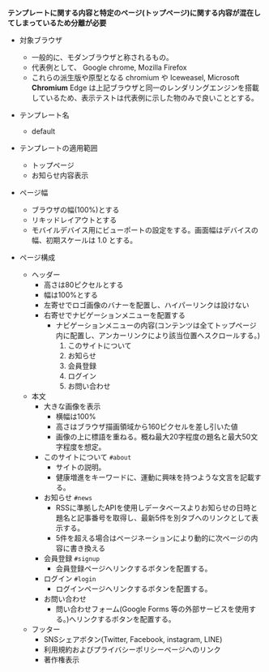 **テンプレートに関する内容と特定のページ(トップページ)に関する内容が混在してしまっているため分離が必要**

- 対象ブラウザ
  - 一般的に、モダンブラウザと称されるもの。
  - 代表例として、 Google chrome, Mozilla Firefox
  - これらの派生版や原型となる chromium や Iceweasel, Microsoft **Chromium** Edge は上記ブラウザと同一のレンダリングエンジンを搭載しているため、表示テストは代表例に示した物のみで良いこととする。

- テンプレート名
  - default

- テンプレートの適用範囲
  - トップページ
  - お知らせ内容表示

- ページ幅
  - ブラウザの幅(100%)とする
  - リキッドレイアウトとする
  - モバイルデバイス用にビューポートの設定をする。画面幅はデバイスの幅、初期スケールは 1.0 とする。

- ページ構成
  - ヘッダー
    - 高さは80ピクセルとする
    - 幅は100%とする
    - 左寄せでロゴ画像のバナーを配置し、ハイパーリンクは設けない
    - 右寄せでナビゲーションメニューを配置する
      - ナビゲーションメニューの内容(コンテンツは全てトップページ内に配置し、アンカーリンクにより該当位置へスクロールする。)
        1. このサイトについて
        2. お知らせ
        3. 会員登録
        4. ログイン
        5. お問い合わせ
  - 本文
    - 大きな画像を表示
      - 横幅は100%
      - 高さはブラウザ描画領域から160ピクセルを差し引いた値
      - 画像の上に標語を重ねる。概ね最大20字程度の題名と最大50文字程度を想定。
    - このサイトについて `#about`
      - サイトの説明。
      - 健康増進をキーワードに、運動に興味を持つような文言を記載する。
    - お知らせ `#news`
      - RSSに準拠したAPIを使用しデータベースよりお知らせの日時と題名と記事番号を取得し、最新5件を別タブへのリンクとして表示する。
      - 5件を超える場合はページネーションにより動的に次ページの内容に書き換える
    - 会員登録 `#signup`
      - 会員登録ページへリンクするボタンを配置する。
    - ログイン `#login`
      - ログインページへリンクするボタンを配置する。
    - お問い合わせ
      - 問い合わせフォーム(Google Forms 等の外部サービスを使用する。)へリンクするボタンを配置する。
  - フッター
    - SNSシェアボタン(Twitter, Facebook, instagram, LINE)
    - 利用規約およびプライバシーポリシーページへのリンク
    - 著作権表示
